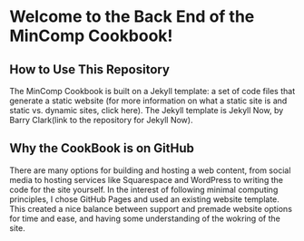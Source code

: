 # Welcome to the Back End of the MinComp Cookbook!

## How to Use This Repository
The MinComp Cookbook is built on a Jekyll template: a set of code files that generate a static website (for more information on what a static site is and static vs. dynamic sites, click here). The Jekyll template is Jekyll Now, by Barry Clark(link to the repository for Jekyll Now).

## Why the CookBook is on GitHub
There are many options for building and hosting a web content, from social media to hosting services like Squarespace and WordPress to writing the code for the site yourself. 
In the interest of following minimal computing principles, I chose GitHub Pages and used an existing website template. This created a nice balance between support and premade website options for time and ease, and having some understanding of the wokring of the site.
